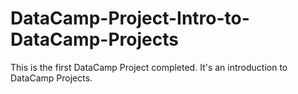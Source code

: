 # DataCamp-Project-Intro-to-DataCamp-Projects
This is the first DataCamp Project completed. It's an introduction to DataCamp Projects.

